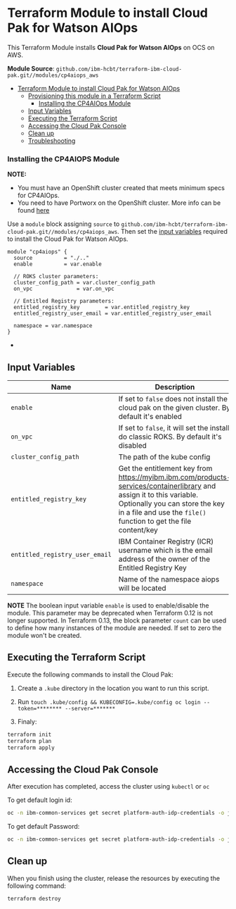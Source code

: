 # Terraform Module to install Cloud Pak for Watson AIOps

This Terraform Module installs **Cloud Pak for Watson AIOps** on OCS on AWS.

**Module Source**: `github.com/ibm-hcbt/terraform-ibm-cloud-pak.git//modules/cp4aiops_aws`

- [Terraform Module to install Cloud Pak for Watson AIOps](#terraform-module-to-install-cloud-pak-for-aiops)
  - [Provisioning this module in a Terraform Script](#provisioning-this-module-in-a-terraform-script)
    - [Installing the CP4AIOps Module](#installing-the-cp4aiops-module)
  - [Input Variables](#input-variables)
  - [Executing the Terraform Script](#executing-the-terraform-script)
  - [Accessing the Cloud Pak Console](#accessing-the-cloud-pak-console)
  - [Clean up](#clean-up)
  - [Troubleshooting](#troubleshooting)
  
### Installing the CP4AIOPS Module

__NOTE:__ 
- You must have an OpenShift cluster created that meets minimum specs for CP4AIOps. 
- You need to have Portworx on the OpenShift cluster. More info can be found [here](https://github.com/ibm-hcbt/terraform-ibm-cloud-pak/tree/main/modules/portworx_aws)

Use a `module` block assigning `source` to `github.com/ibm-hcbt/terraform-ibm-cloud-pak.git//modules/cp4aiops_aws`. Then set the [input variables](#input-variables) required to install the Cloud Pak for Watson AIOps.

```hcl
module "cp4aiops" {
  source          = "./.."
  enable          = var.enable

  // ROKS cluster parameters:
  cluster_config_path = var.cluster_config_path
  on_vpc              = var.on_vpc

  // Entitled Registry parameters:
  entitled_registry_key        = var.entitled_registry_key
  entitled_registry_user_email = var.entitled_registry_user_email

  namespace = var.namespace
}
```

- 

## Input Variables

| Name                               | Description                                                                                                                                                                                                                | Default                     | Required |
| ---------------------------------- | -------------------------------------------------------------------------------------------------------------------------------------------------------------------------------------------------------------------------- | --------------------------- | -------- |
| `enable`                           | If set to `false` does not install the cloud pak on the given cluster. By default it's enabled                                                                                                                        | `true`                      | No       |
| `on_vpc`                           | If set to `false`, it will set the install do classic ROKS. By default it's disabled                                                                                                                        | `false`                      | No       |
| `cluster_config_path`                | The path of the kube config                                                                                                                                                                                 |                     | No       |
| `entitled_registry_key`            | Get the entitlement key from https://myibm.ibm.com/products-services/containerlibrary and assign it to this variable. Optionally you can store the key in a file and use the `file()` function to get the file content/key |                             | Yes      |
| `entitled_registry_user_email`     | IBM Container Registry (ICR) username which is the email address of the owner of the Entitled Registry Key                                                                                                                 |                             | Yes      |
| `namespace`          | Name of the namespace aiops will be located | `cp4aiops` | no       |

**NOTE** The boolean input variable `enable` is used to enable/disable the module. This parameter may be deprecated when Terraform 0.12 is not longer supported. In Terraform 0.13, the block parameter `count` can be used to define how many instances of the module are needed. If set to zero the module won't be created.


## Executing the Terraform Script

Execute the following commands to install the Cloud Pak:

1. Create a `.kube` directory in the location you want to run this script.

2. Run `touch .kube/config && KUBECONFIG=.kube/config oc login --token=******** --server=*******`

3. Finaly:
```bash
terraform init
terraform plan
terraform apply
```

## Accessing the Cloud Pak Console

After execution has completed, access the cluster using `kubectl` or `oc`

To get default login id:

```bash
oc -n ibm-common-services get secret platform-auth-idp-credentials -o jsonpath='{.data.admin_username}' | base64 -d && echo
```

To get default Password:

```bash
oc -n ibm-common-services get secret platform-auth-idp-credentials -o jsonpath='{.data.admin_password}' | base64 -d && echo
```

## Clean up

When you finish using the cluster, release the resources by executing the following command:

```bash
terraform destroy
```
